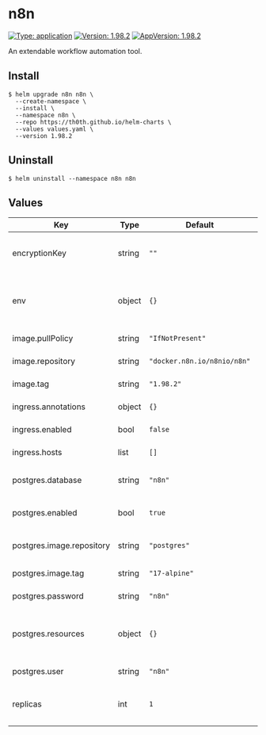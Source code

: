 # n8n

[![Type: application](https://img.shields.io/badge/Type-application-informational?style=flat-square)](#)
[![Version: 1.98.2](https://img.shields.io/badge/Version-1.98.2-informational?style=flat-square)](#)
[![AppVersion: 1.98.2](https://img.shields.io/badge/AppVersion-1.98.2-informational?style=flat-square)](#)

An extendable workflow automation tool.

## Install

```shell
$ helm upgrade n8n n8n \
  --create-namespace \
  --install \
  --namespace n8n \
  --repo https://th0th.github.io/helm-charts \
  --values values.yaml \
  --version 1.98.2
```

## Uninstall

```shell
$ helm uninstall --namespace n8n n8n
```

## Values

| Key                       | Type   | Default                     | Description                                                                                                              |
|---------------------------|--------|-----------------------------|--------------------------------------------------------------------------------------------------------------------------|
| encryptionKey             | string | `""`                        | n8n encryption key (see [docs](https://docs.n8n.io/hosting/configuration/environment-variables/deployment/))             |
| env                       | object | `{}`                        | environment variables to be passed to n8n (see [docs](https://docs.n8n.io/hosting/configuration/environment-variables/)) |
| image.pullPolicy          | string | `"IfNotPresent"`            | n8n image pull policy                                                                                                    |
| image.repository          | string | `"docker.n8n.io/n8nio/n8n"` | n8n image repository                                                                                                     |
| image.tag                 | string | `"1.98.2"`                  | n8n image tag                                                                                                            |
| ingress.annotations       | object | `{}`                        | the ingress annotations                                                                                                  |
| ingress.enabled           | bool   | `false`                     | enable the ingress                                                                                                       |
| ingress.hosts             | list   | `[]`                        | the ingress host                                                                                                         |
| postgres.database         | string | `"n8n"`                     | the postgres database name                                                                                               |
| postgres.enabled          | bool   | `true`                      | enable the postgres statefulset                                                                                          |
| postgres.image.repository | string | `"postgres"`                | the postgres image repository                                                                                            |
| postgres.image.tag        | string | `"17-alpine"`               | the postgres image tag                                                                                                   |
| postgres.password         | string | `"n8n"`                     | the postgres password                                                                                                    |
| postgres.resources        | object | `{}`                        | resources configuration for the postgres statefulset                                                                     |
| postgres.user             | string | `"n8n"`                     | the postgres user                                                                                                        |
| replicas                  | int    | `1`                         | number of n8n deployment replicas                                                                                        |                                                                                                         |
